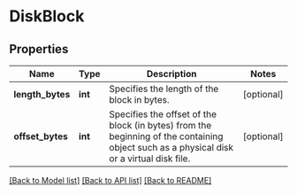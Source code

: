 # DiskBlock

## Properties
Name | Type | Description | Notes
------------ | ------------- | ------------- | -------------
**length_bytes** | **int** | Specifies the length of the block in bytes. | [optional] 
**offset_bytes** | **int** | Specifies the offset of the block (in bytes) from the beginning of the containing object such as a physical disk or a virtual disk file. | [optional] 

[[Back to Model list]](../README.md#documentation-for-models) [[Back to API list]](../README.md#documentation-for-api-endpoints) [[Back to README]](../README.md)


